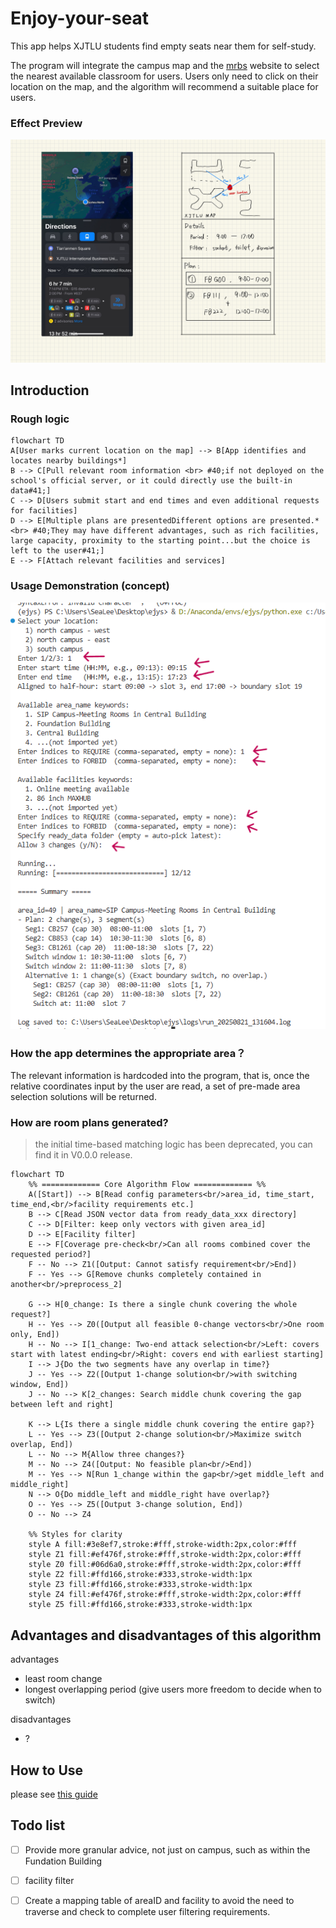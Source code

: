 # Enjoy-your-seat
This app helps XJTLU students find empty seats near them for self-study.

The program will integrate the campus map and the [mrbs](https://mrbs.xjtlu.edu.cn/) website to select the nearest available classroom for users. Users only need to click on their location on the map, and the algorithm will recommend a suitable place for users.

### Effect Preview
![](Schematic%20diagram.jpg)


## Introduction

<!-- Use this if your README is long to help users navigate. -->

### Rough logic

```mermaid
flowchart TD
A[User marks current location on the map] --> B[App identifies and locates nearby buildings*]
B --> C[Pull relevant room information <br> #40;if not deployed on the school's official server, or it could directly use the built-in data#41;]
C --> D[Users submit start and end times and even additional requests for facilities]
D --> E[Multiple plans are presentedDifferent options are presented.* <br> #40;They may have different advantages, such as rich facilities, large capacity, proximity to the starting point...but the choice is left to the user#41;]
E --> F[Attach relevant facilities and services]
```
### Usage Demonstration (concept)
![](concept-demo.png)

### How the app determines the appropriate area？

The relevant information is hardcoded into the program, that is, once the relative coordinates input by the user are read, a set of pre-made area selection solutions will be returned.

### How are room plans generated?

> the initial time-based matching logic has been deprecated, you can find it in V0.0.0 release.

```mermaid
flowchart TD
    %% ============= Core Algorithm Flow ============= %%
    A([Start]) --> B[Read config parameters<br/>area_id, time_start, time_end,<br/>facility requirements etc.]
    B --> C[Read JSON vector data from ready_data_xxx directory]
    C --> D[Filter: keep only vectors with given area_id]
    D --> E[Facility filter]
    E --> F[Coverage pre-check<br/>Can all rooms combined cover the requested period?]
    F -- No --> Z1([Output: Cannot satisfy requirement<br/>End])
    F -- Yes --> G[Remove chunks completely contained in another<br/>preprocess_2]

    G --> H[0_change: Is there a single chunk covering the whole request?]
    H -- Yes --> Z0([Output all feasible 0-change vectors<br/>One room only, End])
    H -- No --> I[1_change: Two-end attack selection<br/>Left: covers start with latest ending<br/>Right: covers end with earliest starting]
    I --> J{Do the two segments have any overlap in time?}
    J -- Yes --> Z2([Output 1-change solution<br/>with switching window, End])
    J -- No --> K[2_changes: Search middle chunk covering the gap between left and right]
    
    K --> L{Is there a single middle chunk covering the entire gap?}
    L -- Yes --> Z3([Output 2-change solution<br/>Maximize switch overlap, End])
    L -- No --> M{Allow three changes?}
    M -- No --> Z4([Output: No feasible plan<br/>End])
    M -- Yes --> N[Run 1_change within the gap<br/>get middle_left and middle_right]
    N --> O{Do middle_left and middle_right have overlap?}
    O -- Yes --> Z5([Output 3-change solution, End])
    O -- No --> Z4

    %% Styles for clarity
    style A fill:#3e8ef7,stroke:#fff,stroke-width:2px,color:#fff
    style Z1 fill:#ef476f,stroke:#fff,stroke-width:2px,color:#fff
    style Z0 fill:#06d6a0,stroke:#fff,stroke-width:2px,color:#fff
    style Z2 fill:#ffd166,stroke:#333,stroke-width:1px
    style Z3 fill:#ffd166,stroke:#333,stroke-width:1px
    style Z4 fill:#ef476f,stroke:#fff,stroke-width:2px,color:#fff
    style Z5 fill:#ffd166,stroke:#333,stroke-width:1px
```
## Advantages and disadvantages of this algorithm
advantages
- least room change
- longest overlapping period (give users more freedom to decide when to switch)

disadvantages
- ?

## How to Use

please see [this guide](quick-start.md)

## Todo list
- [ ] Provide more granular advice, not just on campus, such as within the Fundation Building
- [ ] facility filter
- [ ] Create a mapping table of areaID and facility to avoid the need to traverse and check to complete user filtering requirements.

